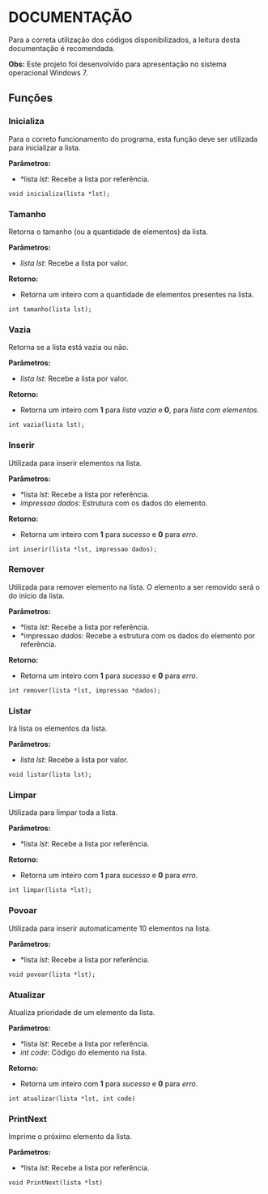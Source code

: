 # DOCUMENTAÇÃO

Para a correta utilização dos códigos disponibilizados, a leitura desta documentação é recomendada.

**Obs:** Este projeto foi desenvolvido para apresentação no sistema operacional Windows 7.

## Funções

### Inicializa

Para o correto funcionamento do programa, esta função deve ser utilizada para inicializar a lista.

**Parâmetros:**
* *lista *lst*: Recebe a lista por referência.

```
void inicializa(lista *lst);
```

### Tamanho

Retorna o tamanho (ou a quantidade de elementos) da lista.

**Parâmetros:**
* *lista lst*: Recebe a lista por valor.

**Retorno:**
* Retorna um inteiro com a quantidade de elementos presentes na lista.

```
int tamanho(lista lst);
```

### Vazia

Retorna se a lista está vazia ou não.

**Parâmetros:**
* *lista lst*: Recebe a lista por valor.

**Retorno:**
* Retorna um inteiro com **1** para *lista vazia* e **0**, para *lista com elementos*.

```
int vazia(lista lst);
```

### Inserir

Utilizada para inserir elementos na lista.

**Parâmetros:**
* *lista *lst*: Recebe a lista por referência.
* *impressao dados*: Estrutura com os dados do elemento.

**Retorno:**
* Retorna um inteiro com **1** para *sucesso* e **0** para *erro*.

```
int inserir(lista *lst, impressao dados);
```

### Remover

Utilizada para remover elemento na lista. O elemento a ser removido será o do inicio da lista.

**Parâmetros:**
* *lista *lst*: Recebe a lista por referência.
* *impressao *dados*: Recebe a estrutura com os dados do elemento por referência.

**Retorno:**
* Retorna um inteiro com **1** para *sucesso* e **0** para *erro*.

```
int remover(lista *lst, impressao *dados);
```

### Listar

Irá lista os elementos da lista.

**Parâmetros:**
* *lista lst*: Recebe a lista por valor.

```
void listar(lista lst);
```

### Limpar

Utilizada para limpar toda a lista.

**Parâmetros:**
* *lista *lst*: Recebe a lista por referência.

**Retorno:**
* Retorna um inteiro com **1** para *sucesso* e **0** para *erro*.

```
int limpar(lista *lst);
```

### Povoar

Utilizada para inserir automaticamente 10 elementos na lista.

**Parâmetros:**
* *lista *lst*: Recebe a lista por referência.

```
void povoar(lista *lst);
```

### Atualizar

Atualiza prioridade de um elemento da lista.

**Parâmetros:**
* *lista *lst*: Recebe a lista por referência.
* *int code*: Código do elemento na lista.

**Retorno:**
* Retorna um inteiro com **1** para *sucesso* e **0** para *erro*.

```
int atualizar(lista *lst, int code)
```

### PrintNext

Imprime o próximo elemento da lista.

**Parâmetros:**
* *lista *lst*: Recebe a lista por referência.

```
void PrintNext(lista *lst)
```
